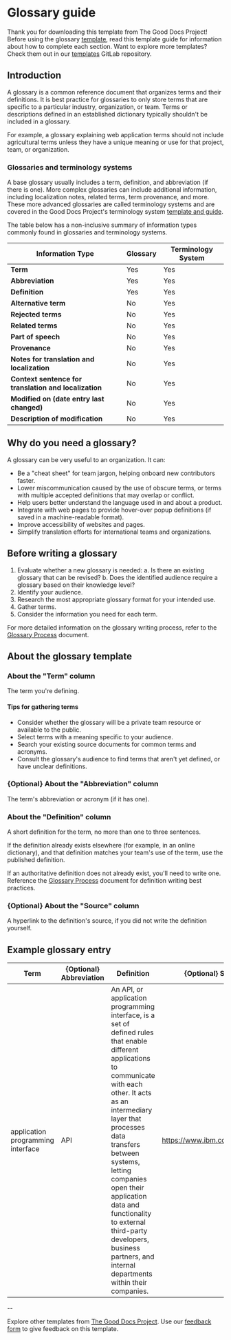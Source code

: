 # Glossary guide

Thank you for downloading this template from The Good Docs Project! Before using the glossary [template](https://gitlab.com/tgdp/templates/-/blob/main/glossary/guide_glossary.md), read this template guide for information about how to complete each section. Want to explore more templates? Check them out in our [templates](https://gitlab.com/tgdp/templates) GitLab repository.

## Introduction

A glossary is a common reference document that organizes terms and their definitions. It is best practice for glossaries to only store terms that are specific to a particular industry, organization, or team. Terms or descriptions defined in an established dictionary typically shouldn't be included in a glossary.

For example, a glossary explaining web application terms should not include agricultural terms unless they have a unique meaning or use for that project, team, or organization.

### Glossaries and terminology systems

A base glossary usually includes a term, definition, and abbreviation (if there is one). More complex glossaries can include additional information, including localization notes, related terms, term provenance, and more. These more advanced glossaries are called terminology systems and are covered in the Good Docs Project's terminology system [template and guide](https://gitlab.com/tgdp/templates/-/blob/main/terminology-system/guide_terminology-system.md?ref_type=heads).

The table below has a non-inclusive summary of information types commonly found in glossaries and terminology systems.

| Information Type | Glossary | Terminology System |
| --- | --- | --- |
| **Term** | Yes | Yes |
| **Abbreviation** | Yes | Yes |
| **Definition** | Yes | Yes |
| **Alternative term** | No | Yes |
| **Rejected terms** | No | Yes |
| **Related terms** | No | Yes |
| **Part of speech** | No | Yes |
| **Provenance** | No | Yes |
| **Notes for translation and localization** | No | Yes |
| **Context sentence for translation and localization** | No | Yes |
| **Modified on (date entry last changed)** | No | Yes |
| **Description of modification** | No | Yes |

## Why do you need a glossary?

A glossary can be very useful to an organization. It can:

* Be a "cheat sheet" for team jargon, helping onboard new contributors faster.
* Lower miscommunication caused by the use of obscure terms, or terms with multiple accepted definitions that may overlap or conflict.
* Help users better understand the language used in and about a product.
* Integrate with web pages to provide hover-over popup definitions (if saved in a machine-readable format).
* Improve accessibility of websites and pages.
* Simplify translation efforts for international teams and organizations.

## Before writing a glossary

1. Evaluate whether a new glossary is needed:
    a. Is there an existing glossary that can be revised?
    b. Does the identified audience require a glossary based on their knowledge level?
2. Identify your audience.
3. Research the most appropriate glossary format for your intended use.
4. Gather terms.
5. Consider the information you need for each term.

For more detailed information on the glossary writing process, refer to the [Glossary Process](https://gitlab.com/tgdp/templates/-/blob/main/glossary/process_glossary.md) document.

## About the glossary template

### About the "Term" column

The term you're defining.

#### Tips for gathering terms

* Consider whether the glossary will be a private team resource or available to the public.
* Select terms with a meaning specific to your audience.
* Search your existing source documents for common terms and acronyms.
* Consult the glossary's audience to find terms that aren't yet defined, or have unclear definitions.

### {Optional} About the "Abbreviation" column

The term's abbreviation or acronym (if it has one).

### About the "Definition" column

A short definition for the term, no more than one to three sentences.

If the definition already exists elsewhere (for example, in an online dictionary), and that definition matches your team's use of the term, use the published definition.

If an authoritative definition does not already exist, you'll need to write one. Reference the [Glossary Process](https://gitlab.com/tgdp/templates/-/blob/main/glossary/process_glossary.md) document for definition writing best practices.

### {Optional} About the "Source" column

A hyperlink to the definition's source, if you did not write the definition yourself.

## Example glossary entry

| Term | {Optional} Abbreviation | Definition | {Optional} Source |
| --- | --- | --- | --- |
| application programming interface | API | An API, or application programming interface, is a set of defined rules that enable different applications to communicate with each other. It acts as an intermediary layer that processes data transfers between systems, letting companies open their application data and functionality to external third-party developers, business partners, and internal departments within their companies. | https://www.ibm.com/topics/api |

--

Explore other templates from [The Good Docs Project](https://gitlab.com/tgdp/templates). Use our [feedback form](https://thegooddocsproject.dev/feedback/?template=Glossary%20guide) to give feedback on this template.
